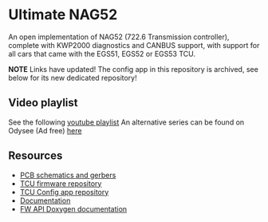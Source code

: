 # Ultimate NAG52
An open implementation of NAG52 (722.6 Transmission controller), complete with KWP2000 diagnostics and CANBUS support, with support for all cars that came with the EGS51, EGS52 or EGS53 TCU.

**NOTE** Links have updated! The config app in this repository is archived, see below for its new dedicated repository!

## Video playlist

See the following [youtube playlist](https://youtube.com/playlist?list=PLxrw-4Vt7xtu9d8lCkMCG0_K7oHcsSMtF)
An alternative series can be found on Odysee (Ad free) [here](https://odysee.com/@rand_ash:58/ultimagenag52:f)

## Resources

* [PCB schematics and gerbers](PCB/)
* [TCU firmware repository](https://github.com/rnd-ash/ultimate-nag52-fw)
* [TCU Config app repository](https://github.com/rnd-ash/ultimate-nag52-config-app)
* [Documentation](http://docs.ultimate-nag52.net/)
* [FW API Doxygen documentation](https://fwapi.ultimate-nag52.net/)

